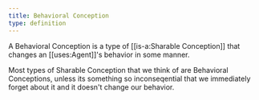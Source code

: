 ```yaml
---
title: Behavioral Conception
type: definition
---
```


A Behavioral Conception is a type of [[is-a:Sharable Conception]] that changes an [[uses:Agent]]'s behavior in some manner.

Most types of Sharable Conception that we think of are Behavioral Conceptions, unless its something so inconseqential that we immediately forget about it and it doesn't change our behavior.